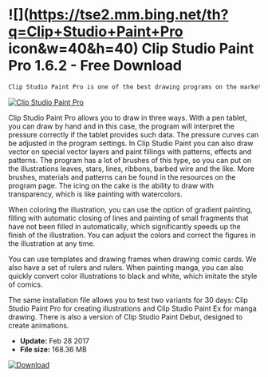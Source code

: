 # ![](https://tse2.mm.bing.net/th?q=Clip+Studio+Paint+Pro icon&w=40&h=40) Clip Studio Paint Pro 1.6.2 - Free Download

```sh
Clip Studio Paint Pro is one of the best drawing programs on the market. Created for manga, comics and various types of illustrations, it also has basic animation support.
```
[![Clip Studio Paint Pro](https://gallery.dpcdn.pl/imgc/Tools/74308/g_-_420x350_1.5_-_x20170228123748_0.png)](https://softexe.net/win/multimedia/graphics-editors/clip-studio-paint-pro:pppeh.html)

Clip Studio Paint Pro allows you to draw in three ways. With a pen tablet, you can draw by hand and in this case, the program will interpret the pressure correctly if the tablet provides such data. The pressure curves can be adjusted in the program settings. In Clip Studio Paint you can also draw vector on special vector layers and paint fillings with patterns, effects and patterns. The program has a lot of brushes of this type, so you can put on the illustrations leaves, stars, lines, ribbons, barbed wire and the like. More brushes, materials and patterns can be found in the resources on the program page. The icing on the cake is the ability to draw with transparency, which is like painting with watercolors.
 
 
 When coloring the illustration, you can use the option of gradient painting, filling with automatic closing of lines and painting of small fragments that have not been filled in automatically, which significantly speeds up the finish of the illustration. You can adjust the colors and correct the figures in the illustration at any time.
 
 
 You can use templates and drawing frames when drawing comic cards. We also have a set of rulers and rulers. When painting manga, you can also quickly convert color illustrations to black and white, which imitate the style of comics.
 
 
 
 The same installation file allows you to test two variants for 30 days: Clip Studio Paint Pro for creating illustrations and Clip Studio Paint Ex for manga drawing. There is also a version of Clip Studio Paint Debut, designed to create animations.


- **Update:** Feb 28 2017
- **File size:** 168.36 MB

[![Download](https://cdn.softexe.net/static/img/download.png)](https://softexe.net/win/multimedia/graphics-editors/clip-studio-paint-pro:pppeh.html)

